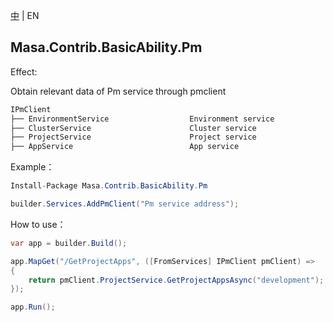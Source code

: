 [中](README.zh-CN.md) | EN

## Masa.Contrib.BasicAbility.Pm

Effect:

Obtain relevant data of Pm service through pmclient

```c#
IPmClient
├── EnvironmentService                  Environment service
├── ClusterService                     	Cluster service
├── ProjectService                     	Project service
├── AppService                     		App service
```

Example：

```C#
Install-Package Masa.Contrib.BasicAbility.Pm
```

```C#
builder.Services.AddPmClient("Pm service address");
```

How to use：

```c#
var app = builder.Build();

app.MapGet("/GetProjectApps", ([FromServices] IPmClient pmClient) =>
{
    return pmClient.ProjectService.GetProjectAppsAsync("development");
});

app.Run();
```
